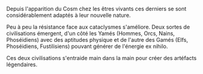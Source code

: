 Depuis l'apparition du Cosm chez les êtres vivants ces derniers se sont considérablement adaptés à leur nouvelle nature.

Peu à peu la résistance face aux cataclysmes s'améliore. Deux sortes de civilisations émergent, d'un côté les Yamés (Hommes, Orcs, Nains, Phoséidiens) avec des aptitudes physique et de l'autre des Gamés (Elfs, Phoséidiens, Fustilisiens) pouvant générer de l'énergie ex nihilo.

  

Ces deux civilisations s'entraide main dans la main pour créer des artéfacts légendaires.